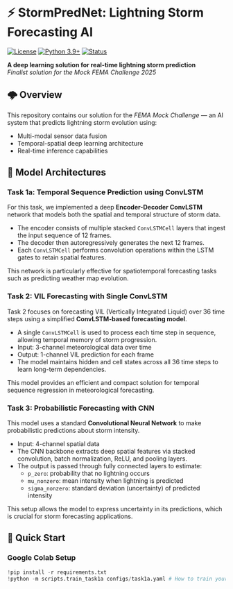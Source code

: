 # ⚡ StormPredNet: Lightning Storm Forecasting AI

[![License](https://img.shields.io/badge/License-MIT-blue.svg)](https://opensource.org/licenses/MIT)
[![Python 3.9+](https://img.shields.io/badge/Python-3.9%2B-green.svg)](https://www.python.org/)
[![Status](https://img.shields.io/badge/Status-Active%20Development-orange)]()

**A deep learning solution for real-time lightning storm prediction**  
*Finalist solution for the Mock FEMA Challenge 2025*

## 🌩️ Overview

This repository contains our solution for the *FEMA Mock Challenge* — an AI system that predicts lightning storm evolution using:
- Multi-modal sensor data fusion  
- Temporal-spatial deep learning architecture  
- Real-time inference capabilities  

## 🧠 Model Architectures

### Task 1a: Temporal Sequence Prediction using ConvLSTM

For this task, we implemented a deep **Encoder-Decoder ConvLSTM** network that models both the spatial and temporal structure of storm data.

- The encoder consists of multiple stacked `ConvLSTMCell` layers that ingest the input sequence of 12 frames.
- The decoder then autoregressively generates the next 12 frames.
- Each `ConvLSTMCell` performs convolution operations within the LSTM gates to retain spatial features.

This network is particularly effective for spatiotemporal forecasting tasks such as predicting weather map evolution.


### Task 2: VIL Forecasting with Single ConvLSTM

Task 2 focuses on forecasting VIL (Vertically Integrated Liquid) over 36 time steps using a simplified **ConvLSTM-based forecasting model**.

- A single `ConvLSTMCell` is used to process each time step in sequence, allowing temporal memory of storm progression.
- Input: 3-channel meteorological data over time
- Output: 1-channel VIL prediction for each frame
- The model maintains hidden and cell states across all 36 time steps to learn long-term dependencies.

This model provides an efficient and compact solution for temporal sequence regression in meteorological forecasting.

### Task 3: Probabilistic Forecasting with CNN

This model uses a standard **Convolutional Neural Network** to make probabilistic predictions about storm intensity.

- Input: 4-channel spatial data
- The CNN backbone extracts deep spatial features via stacked convolution, batch normalization, ReLU, and pooling layers.
- The output is passed through fully connected layers to estimate:
  - `p_zero`: probability that no lightning occurs
  - `mu_nonzero`: mean intensity when lightning is predicted
  - `sigma_nonzero`: standard deviation (uncertainty) of predicted intensity

This setup allows the model to express uncertainty in its predictions, which is crucial for storm forecasting applications.


## 🚀 Quick Start

### Google Colab Setup

```python
!pip install -r requirements.txt
!python -m scripts.train_task1a configs/task1a.yaml # How to train your model
